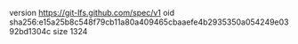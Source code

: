 version https://git-lfs.github.com/spec/v1
oid sha256:e15a25b8c548f79cb11a80a409465cbaaefe4b2935350a054249e0392bd1304c
size 1324
